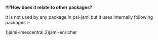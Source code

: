 ##**How does it relate to other packages?**

It is not used by any package in psi-jami but it uses internally following packages :-

1)jami-imexcentral
2)jami-enricher
